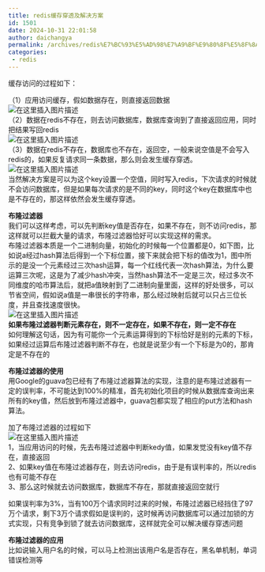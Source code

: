 ```yaml
---
title: redis缓存穿透及解决方案
id: 1501
date: 2024-10-31 22:01:58
author: daichangya
permalink: /archives/redis%E7%BC%93%E5%AD%98%E7%A9%BF%E9%80%8F%E5%8F%8A%E8%A7%A3%E5%86%B3%E6%96%B9%E6%A1%88/
categories:
 - redis
---
```


缓存访问的过程如下：

（1）应用访问缓存，假如数据存在，则直接返回数据  
![在这里插入图片描述](https://img-blog.csdnimg.cn/20190306052050322.?x-oss-process=image/watermark,type_ZmFuZ3poZW5naGVpdGk,shadow_10,text_aHR0cHM6Ly9ibG9nLmNzZG4ubmV0L0lUX3Rvd25sZXQ=,size_16,color_FFFFFF,t_70)  
（2）数据在redis不存在，则去访问数据库，数据库查询到了直接返回应用，同时把结果写回redis  
![在这里插入图片描述](https://img-blog.csdnimg.cn/20190306052244751.?x-oss-process=image/watermark,type_ZmFuZ3poZW5naGVpdGk,shadow_10,text_aHR0cHM6Ly9ibG9nLmNzZG4ubmV0L0lUX3Rvd25sZXQ=,size_16,color_FFFFFF,t_70)  
（3）数据在redis不存在，数据库也不存在，返回空，一般来说空值是不会写入redis的，如果反复请求同一条数据，那么则会发生缓存穿透。  
![在这里插入图片描述](https://img-blog.csdnimg.cn/2019030605243165.?x-oss-process=image/watermark,type_ZmFuZ3poZW5naGVpdGk,shadow_10,text_aHR0cHM6Ly9ibG9nLmNzZG4ubmV0L0lUX3Rvd25sZXQ=,size_16,color_FFFFFF,t_70)  
当然解决方案是可以为这个key设置一个空值，同时写入redis，下次请求的时候就不会访问数据库，但是如果每次请求的是不同的key，同时这个key在数据库中也是不存在的，那这样依然会发生缓存穿透。

**布隆过滤器**  
我们可以这样考虑，可以先判断key值是否存在，如果不存在，则不访问redis，那这样就可以拦截大量的请求，布隆过滤器恰好可以实现这样的需求。  
布隆过滤器本质是一个二进制向量，初始化的时候每一个位置都是0，如下图，比如说a经过hash算法后得到一个下标位置，接下来就会把下标的值改为1，图中所示的是没一个元素经过三次hash运算，每一个红线代表一次hash算法，为什么要运算三次呢，这是为了减少hash冲突，当然hash算法不一定是三次，经过多次不同维度的哈市算法后，就把a值映射到了二进制向量里面，这样的好处很多，可以节省空间，假如说a值是一串很长的字符串，那么经过映射后就可以只占三位长度，并且查找速度很快。  
![在这里插入图片描述](https://img-blog.csdnimg.cn/20190306043938625.?x-oss-process=image/watermark,type_ZmFuZ3poZW5naGVpdGk,shadow_10,text_aHR0cHM6Ly9ibG9nLmNzZG4ubmV0L0lUX3Rvd25sZXQ=,size_16,color_FFFFFF,t_70)  
**如果布隆过滤器判断元素存在，则不一定存在，如果不存在，则一定不存在**  
如何理解这句话，因为有可能你一个元素运算得到的下标恰好是别的元素的下标，如果经过运算后布隆过滤器判断不存在，也就是说至少有一个下标是为0的，那肯定是不存在的

**布隆过滤器的使用**  
用Google的guava包已经有了布隆过滤器算法的实现，注意的是布隆过滤器有一定的误判率，不可能达到100%的精准，首先初始化项目的时候从数据库查询出来所有的key值，然后放到布隆过滤器中，guava包都实现了相应的put方法和hash算法。

加了布隆过滤器的过程如下  
![在这里插入图片描述](https://img-blog.csdnimg.cn/20190306054928308.?x-oss-process=image/watermark,type_ZmFuZ3poZW5naGVpdGk,shadow_10,text_aHR0cHM6Ly9ibG9nLmNzZG4ubmV0L0lUX3Rvd25sZXQ=,size_16,color_FFFFFF,t_70)  
1，当应用访问的时候，先去布隆过滤器中判断kedy值，如果发觉没有key值不存在，直接返回  
2、如果key值在布隆过滤器存在，则去访问redis，由于是有误判率的，所以redis也有可能不存在  
3、那么这时候就去访问数据库，数据库不存在，那就直接返回空就行

如果误判率为3%，当有100万个请求同时过来的时候，布隆过滤器已经挡住了97万个请求，剩下3万个请求假如是误判的，这时候再访问数据库可以通过加锁的方式实现，只有竞争到锁了就去访问数据库，这样就完全可以解决缓存穿透问题

**布隆过滤器的应用**  
比如说输入用户名的时候，可以马上检测出该用户名是否存在，黑名单机制，单词错误检测等